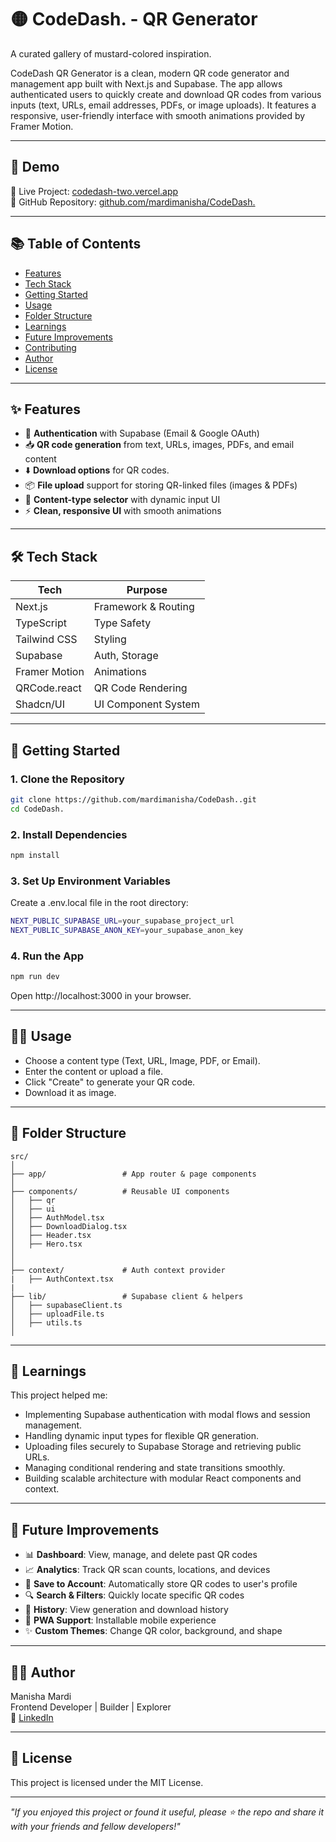 # 🟡 CodeDash. - QR Generator

A curated gallery of mustard-colored inspiration.

CodeDash QR Generator is a clean, modern QR code generator and management app built with Next.js and Supabase. The app allows authenticated users to quickly create and download QR codes from various inputs (text, URLs, email addresses, PDFs, or image uploads). It features a responsive, user-friendly interface with smooth animations provided by Framer Motion.

---

## 📸 Demo

🧪 Live Project: [codedash-two.vercel.app](https://codedash-two.vercel.app/)  
📁 GitHub Repository: [github.com/mardimanisha/CodeDash.](https://github.com/mardimanisha/CodeDash.)

---

## 📚 Table of Contents

- [Features](#features)
- [Tech Stack](#tech-stack)
- [Getting Started](#getting-started)
- [Usage](#usage)
- [Folder Structure](#folder-structure)
- [Learnings](#learnings)
- [Future Improvements](#future-improvements)
- [Contributing](#contributing)
- [Author](#author)
- [License](#license)

---

## ✨ Features

- 🔐 **Authentication** with Supabase (Email & Google OAuth)
- 📥 **QR code generation** from text, URLs, images, PDFs, and email content
- ⬇️ **Download options** for QR codes.
- 📦 **File upload** support for storing QR-linked files (images & PDFs)
- 🚦 **Content-type selector** with dynamic input UI
- ⚡ **Clean, responsive UI** with smooth animations

---

## 🛠 Tech Stack

| Tech          | Purpose             |
| ------------- | ------------------- |
| Next.js       | Framework & Routing |
| TypeScript    | Type Safety         |
| Tailwind CSS  | Styling             |
| Supabase      | Auth, Storage       |
| Framer Motion | Animations          |
| QRCode.react  | QR Code Rendering   |
| Shadcn/UI     | UI Component System |

---

## 🚀 Getting Started

### 1. Clone the Repository

```bash
git clone https://github.com/mardimanisha/CodeDash..git
cd CodeDash.
```

### 2. Install Dependencies

```bash
npm install
```

### 3. Set Up Environment Variables

Create a .env.local file in the root directory:

```bash
NEXT_PUBLIC_SUPABASE_URL=your_supabase_project_url
NEXT_PUBLIC_SUPABASE_ANON_KEY=your_supabase_anon_key

```

### 4. Run the App

```bash
npm run dev
```

Open http://localhost:3000 in your browser.

---

## 🧑‍💻 Usage

- Choose a content type (Text, URL, Image, PDF, or Email).
- Enter the content or upload a file.
- Click "Create" to generate your QR code.
- Download it as image.

---

## 📁 Folder Structure

```
src/
│
├── app/                 # App router & page components
│
├── components/          # Reusable UI components
│   ├── qr
│   ├── ui
│   ├── AuthModel.tsx
│   ├── DownloadDialog.tsx
│   ├── Header.tsx
│   ├── Hero.tsx
│
│
├── context/             # Auth context provider
|   ├── AuthContext.tsx
|
├── lib/                 # Supabase client & helpers
│   ├── supabaseClient.ts
│   ├── uploadFile.ts
│   ├── utils.ts
│

```

---

## 🧠 Learnings

This project helped me:

- Implementing Supabase authentication with modal flows and session management.
- Handling dynamic input types for flexible QR generation.
- Uploading files securely to Supabase Storage and retrieving public URLs.
- Managing conditional rendering and state transitions smoothly.
- Building scalable architecture with modular React components and context.

---

## 🔮 Future Improvements

- 📊 **Dashboard**: View, manage, and delete past QR codes
- 📈 **Analytics**: Track QR scan counts, locations, and devices
- 💾 **Save to Account**: Automatically store QR codes to user's profile
- 🔍 **Search & Filters**: Quickly locate specific QR codes
- 📆 **History**: View generation and download history
- 📱 **PWA Support**: Installable mobile experience
- ✨ **Custom Themes**: Change QR color, background, and shape

---

## 👩‍💻 Author

Manisha Mardi  
Frontend Developer \| Builder \| Explorer  
💼 [LinkedIn](https://linkedin.com/in/manishamardi)

---

## 📄 License

This project is licensed under the MIT License.

---

_"If you enjoyed this project or found it useful, please ⭐ the repo and share it with your friends and fellow developers!"_
